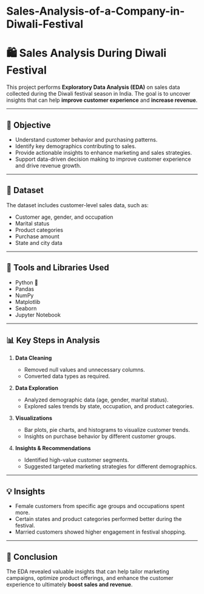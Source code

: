 # Sales-Analysis-of-a-Company-in-Diwali-Festival
# 🛍️ Sales Analysis During Diwali Festival

This project performs **Exploratory Data Analysis (EDA)** on sales data collected during the Diwali festival season in India. The goal is to uncover insights that can help **improve customer experience** and **increase revenue**.

---

## 🎯 Objective

- Understand customer behavior and purchasing patterns.
- Identify key demographics contributing to sales.
- Provide actionable insights to enhance marketing and sales strategies.
- Support data-driven decision making to improve customer experience and drive revenue growth.

---

## 📁 Dataset

The dataset includes customer-level sales data, such as:

- Customer age, gender, and occupation  
- Marital status  
- Product categories  
- Purchase amount  
- State and city data

---

## 🧪 Tools and Libraries Used

- Python 🐍
- Pandas
- NumPy
- Matplotlib
- Seaborn
- Jupyter Notebook

---

## 📊 Key Steps in Analysis

1. **Data Cleaning**
   - Removed null values and unnecessary columns.
   - Converted data types as required.

2. **Data Exploration**
   - Analyzed demographic data (age, gender, marital status).
   - Explored sales trends by state, occupation, and product categories.

3. **Visualizations**
   - Bar plots, pie charts, and histograms to visualize customer trends.
   - Insights on purchase behavior by different customer groups.

4. **Insights & Recommendations**
   - Identified high-value customer segments.
   - Suggested targeted marketing strategies for different demographics.

---

## 💡 Insights

- Female customers from specific age groups and occupations spent more.
- Certain states and product categories performed better during the festival.
- Married customers showed higher engagement in festival shopping.

---

## 📌 Conclusion

The EDA revealed valuable insights that can help tailor marketing campaigns, optimize product offerings, and enhance the customer experience to ultimately **boost sales and revenue**.
